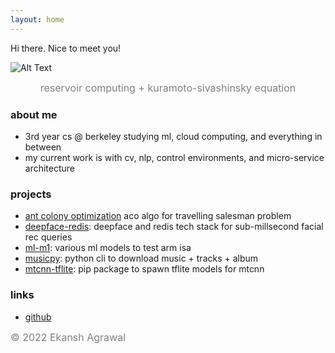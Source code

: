 ```yaml
---
layout: home
---
```


Hi there. Nice to meet you!

![Alt Text](fire.gif)
<div style="text-align: center;">
  <span style="color: gray; font-size: medium;">reservoir computing + kuramoto-sivashinsky equation</span>
</div>

### about me
  - 3rd year cs @ berkeley studying ml, cloud computing, and everything in between
  - my current work is with cv, nlp, control environments, and micro-service architecture
  
### projects
  - [ant colony optimization](https://github.com/h3x4g0ns/ant-colony) aco algo for travelling salesman problem
  - [deepface-redis](https://github.com/agrawalekansh02/deepface-redis): deepface and redis tech stack for sub-millsecond facial rec queries
  - [ml-m1](https://github.com/agrawalekansh02/m1-ml): various ml models to test arm isa
  - [musicpy](https://github.com/agrawalekansh02/musicpy): python cli to download music + tracks + album
  - [mtcnn-tflite](https://github.com/agrawalekansh02/mtcnn-tflite): pip package to spawn tflite models for mtcnn
  
### links
  - [github](https://github.com/agrawalekansh02)

<span style="color: gray; font-size: medium;"> © 2022 Ekansh Agrawal</span>
